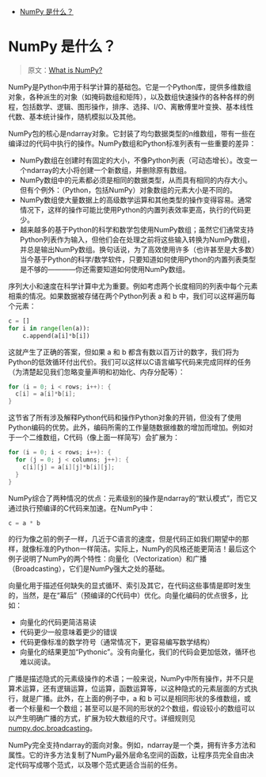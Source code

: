 <!-- TOC -->

- [NumPy 是什么？](#numpy-%E6%98%AF%E4%BB%80%E4%B9%88)

<!-- /TOC -->

# NumPy 是什么？

> 原文：[What is NumPy?](http://docs.scipy.org/doc/numpy-dev/user/whatisnumpy.html)

NumPy是Python中用于科学计算的基础包。它是一个Python库，提供多维数组对象，各种派生的对象（如掩码数组和矩阵），以及数组快速操作的各种各样的例程，包括数学、逻辑、图形操作，排序、选择、I/O、离散傅里叶变换、基本线性代数、基本统计操作，随机模拟以及其他。

NumPy包的核心是ndarray对象。它封装了均匀数据类型的n维数组，带有一些在编译过的代码中执行的操作。NumPy数组和Python标准列表有一些重要的差异：

- NumPy数组在创建时有固定的大小，不像Python列表（可动态增长）。改变一个ndarray的大小将创建一个新数组，并删除原有数组。
- NumPy数组中的元素都必须是相同的数据类型，从而具有相同的内存大小。但有个例外：（Python，包括NumPy）对象数组的元素大小是不同的。
- NumPy数组使大量数据上的高级数学运算和其他类型的操作变得容易。通常情况下，这样的操作可能比使用Python的内置列表效率更高，执行的代码更少。
- 越来越多的基于Python的科学和数学包使用NumPy数组；虽然它们通常支持Python列表作为输入，但他们会在处理之前将这些输入转换为NumPy数组，并总是输出NumPy数组。换句话说，为了高效使用许多（也许甚至是大多数）当今基于Python的科学/数学软件，只要知道如何使用Python的内置列表类型是不够的————你还需要知道如何使用NumPy数组。

序列大小和速度在科学计算中尤为重要。例如考虑两个长度相同的列表中每个元素相乘的情况。如果数据被存储在两个Python列表 a 和 b 中，我们可以这样遍历每个元素：

```python
c = []
for i in range(len(a)):
    c.append(a[i]*b[i])
```

这就产生了正确的答案，但如果 a 和 b 都含有数以百万计的数字，我们将为Python的低效循环付出代价。我们可以这样以C语言编写代码来完成同样的任务（为清楚起见我们忽略变量声明和初始化、内存分配等）：

```C
for (i = 0; i < rows; i++): {
  c[i] = a[i]*b[i];
}
```

这节省了所有涉及解释Python代码和操作Python对象的开销，但没有了使用Python编码的优势。此外，编码所需的工作量随数据维数的增加而增加。例如对于一个二维数组，C代码（像上面一样简写）会扩展为：

```C
for (i = 0; i < rows; i++): {
  for (j = 0; j < columns; j++): {
    c[i][j] = a[i][j]*b[i][j];
  }
}
```

NumPy综合了两种情况的优点：元素级别的操作是ndarray的“默认模式”，而它又通过执行预编译的C代码来加速。在NumPy中：

```python
c = a * b
```

的行为像之前的例子一样，几近于C语言的速度，但是代码正如我们期望中的那样，就像标准的Python一样简洁。实际上，NumPy的风格还能更简洁！最后这个例子说明了NumPy的两个特性：向量化（Vectorization）和广播（Broadcasting），它们是NumPy强大之处的基础。

向量化用于描述任何缺失的显式循环、索引及其它，在代码这些事情是即时发生的，当然，是在“幕后”（预编译的C代码中）优化。向量化编码的优点很多，比如：

- 向量化的代码更简洁易读
- 代码更少一般意味着更少的错误
- 代码更像标准的数学符号（通常情况下，更容易编写数学结构）
- 向量化的结果更加“Pythonic”。没有向量化，我们的代码会更加低效，循环也难以阅读。

广播是描述隐式的元素级操作的术语；一般来说，NumPy中所有操作，并不只是算术运算，还有逻辑运算，位运算，函数运算等，以这种隐式的元素层面的方式执行，就是广播。此外，在上面的例子中，a 和 b 可以是相同形状的多维数组，或者一个标量和一个数组；甚至可以是不同的形状的2个数组，假设较小的数组可以以产生明确广播的方式，扩展为较大数组的尺寸。详细规则见 [numpy.doc.broadcasting](http://docs.scipy.org/doc/numpy-dev/user/basics.broadcasting.html#module-numpy.doc.broadcasting)。

NumPy完全支持ndarray的面向对象。例如，ndarray是一个类，拥有许多方法和属性。它的许多方法复制了NumPy最外层命名空间的函数，让程序员完全自由决定代码写成哪个范式，以及哪个范式更适合当前的任务。

